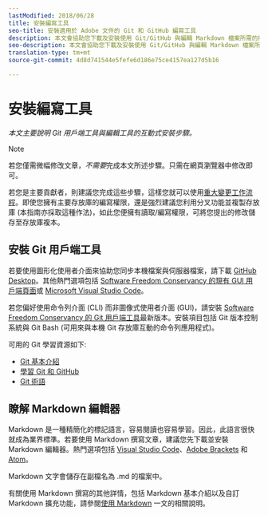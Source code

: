 ```yaml
---
lastModified: 2018/06/28
title: 安裝編寫工具
seo-title: 安裝適用於 Adobe 文件的 Git 和 GitHub 編寫工具
description: 本文會協助您下載及安裝使用 Git/GitHub 與編輯 Markdown 檔案所需的用戶端工具。
seo-description: 本文會協助您下載及安裝使用 Git/GitHub 與編輯 Markdown 檔案所需的用戶端工具，方便您編寫 Adobe 文件。
translation-type: tm+mt
source-git-commit: 4d8d741544e5fefe6d186e75ce4157ea127d5b16

---
```


# 安裝編寫工具

*本文主要說明 Git 用戶端工具與編輯工具的互動式安裝步驟。*

>[!NOTE]
> 若您僅需微幅修改文章，*不需要*完成本文所述步驟。只需在網頁瀏覽器中修改即可。
>
> 若您是主要貢獻者，則建議您完成這些步驟，這樣您就可以使用[重大變更工作流程](local-repo.md)。即使您擁有主要存放庫的編寫權限，還是強烈建議您利用分叉功能並複製存放庫 (本指南亦採取這種作法)，如此您便擁有讀取/編寫權限，可將您提出的修改儲存至存放庫複本。

## 安裝 Git 用戶端工具

若要使用圖形化使用者介面來協助您同步本機檔案與伺服器檔案，請下載 [GitHub Desktop](https://desktop.github.com/)。其他熱門選項包括 [Software Freedom Conservancy 的現有 GUI 用戶端頁面](https://git-scm.com/downloads/guis)或 [Microsoft Visual Studio Code](https://www.visualstudio.com/products/code-vs.aspx)。

若您偏好使用命令列介面 (CLI) 而非圖像式使用者介面 (GUI)，請安裝 [Software Freedom Conservancy 的 Git 用戶端工具](https://git-scm.com/downloads)最新版本。安裝項目包括 Git 版本控制系統與 Git Bash (可用來與本機 Git 存放庫互動的命令列應用程式)。

可用的 Git 學習資源如下:

* [Git 基本介紹](https://git-scm.com/book/en/v2/Getting-Started-Git-Basics)
* [學習 Git 和 GitHub](https://help.github.com/articles/good-resources-for-learning-git-and-github/)
* [Git 術語](https://help.github.com/articles/github-glossary)

## 瞭解 Markdown 編輯器

Markdown 是一種精簡化的標記語言，容易閱讀也容易學習。因此，此語言很快就成為業界標準。若要使用 Markdown 撰寫文章，建議您先下載並安裝 Markdown 編輯器。熱門選項包括 [Visual Studio Code](https://code.visualstudio.com/)、[Adobe Brackets](https://brackets.io) 和 [Atom](https://atom.io)。

Markdown 文字會儲存在副檔名為 .md 的檔案中。

有關使用 Markdown 撰寫的其他詳情，包括 Markdown 基本介紹以及自訂 Markdown 擴充功能，請參閱[使用 Markdown](../writing-essentials/markdown.md) 一文的相關說明。

<!--
## Adobe Docs Authoring Pack

Install the Docs Authoring Pack. This set of extensions includes basic authoring assistance for help when writing Markdown, and a preview feature, so that you can see what the Markdown looks like in the style of the docs.adobe.com site.

Link when available
-->
